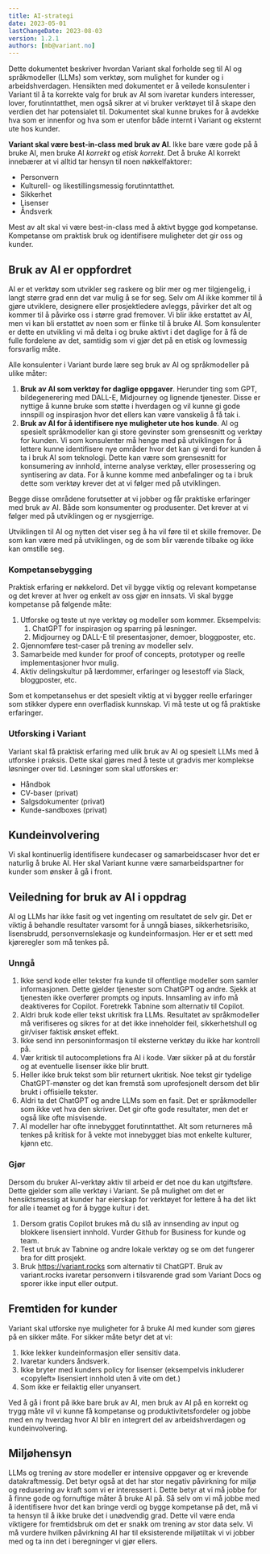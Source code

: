 ```yaml
---
title: AI-strategi
date: 2023-05-01
lastChangeDate: 2023-08-03
version: 1.2.1
authors: [mb@variant.no]
---
```


Dette dokumentet beskriver hvordan Variant skal forholde seg til AI og
språkmodeller (LLMs) som verktøy, som mulighet for kunder og i arbeidshverdagen.
Hensikten med dokumentet er å veilede konsulenter i Variant til å ta korrekte
valg for bruk av AI som ivaretar kunders interesser, lover, forutinntatthet, men
også sikrer at vi bruker verktøyet til å skape den verdien det har potensialet
til. Dokumentet skal kunne brukes for å avdekke hva som er innenfor og hva som
er utenfor både internt i Variant og eksternt ute hos kunder.

**Variant skal være best-in-class med bruk av AI**. Ikke bare være gode på å
bruke AI, men bruke AI _korrekt_ og _etisk korrekt_. Det å bruke AI korrekt
innebærer at vi alltid tar hensyn til noen nøkkelfaktorer:

- Personvern
- Kulturell- og likestillingsmessig forutinntatthet.
- Sikkerhet
- Lisenser
- Åndsverk

Mest av alt skal vi være best-in-class med å aktivt bygge god kompetanse.
Kompetanse om praktisk bruk og identifisere muligheter det gir oss og kunder.

## Bruk av AI er oppfordret

AI er et verktøy som utvikler seg raskere og blir mer og mer tilgjengelig, i
langt større grad enn det var mulig å se for seg. Selv om AI ikke kommer til å
gjøre utviklere, designere eller prosjektledere avleggs, påvirker det alt og
kommer til å påvirke oss i større grad fremover. Vi blir ikke erstattet av AI,
men vi kan bli erstattet av noen som er flinke til å bruke AI. Som konsulenter
er dette en utvikling vi må delta i og bruke aktivt i det daglige for å få de
fulle fordelene av det, samtidig som vi gjør det på en etisk og lovmessig
forsvarlig måte.

Alle konsulenter i Variant burde lære seg bruk av AI og språkmodeller på ulike
måter:

1. **Bruk av AI som verktøy for daglige oppgaver**. Herunder ting som GPT,
   bildegenerering med DALL-E, Midjourney og lignende tjenester. Disse er
   nyttige å kunne bruke som støtte i hverdagen og vil kunne gi gode innspill og
   inspirasjon hvor det ellers kan være vanskelig å få tak i.
2. **Bruk av AI for å identifisere nye muligheter ute hos kunde**. AI og
   spesielt språkmodeller kan gi store gevinster som grensesnitt og verktøy for
   kunden. Vi som konsulenter må henge med på utviklingen for å lettere kunne
   identifisere nye områder hvor det kan gi verdi for kunden å ta i bruk AI som
   teknologi. Dette kan være som grensesnitt for konsumering av innhold, interne
   analyse verktøy, eller prosessering og syntisering av data. For å kunne komme
   med anbefalinger og ta i bruk dette som verktøy krever det at vi følger med
   på utviklingen.

Begge disse områdene forutsetter at vi jobber og får praktiske erfaringer med
bruk av AI. Både som konsumenter og produsenter. Det krever at vi følger med på
utviklingen og er nysgjerrige.

Utviklingen til AI og nytten det viser seg å ha vil føre til et skille fremover.
De som kan være med på utviklingen, og de som blir værende tilbake og ikke kan
omstille seg.

### Kompetansebygging

Praktisk erfaring er nøkkelord. Det vil bygge viktig og relevant kompetanse og
det krever at hver og enkelt av oss gjør en innsats. Vi skal bygge kompetanse på
følgende måte:

1. Utforske og teste ut nye verktøy og modeller som kommer. Eksempelvis:
   1. ChatGPT for inspirasjon og sparring på løsninger.
   2. Midjourney og DALL-E til presentasjoner, demoer, bloggposter, etc.
2. Gjennomføre test-caser på trening av modeller selv.
3. Samarbeide med kunder for proof of concepts, prototyper og reelle
   implementasjoner hvor mulig.
4. Aktiv delingskultur på lærdommer, erfaringer og lesestoff via Slack,
   bloggposter, etc.

Som et kompetansehus er det spesielt viktig at vi bygger reelle erfaringer som
stikker dypere enn overfladisk kunnskap. Vi må teste ut og få praktiske
erfaringer.

### Utforsking i Variant

Variant skal få praktisk erfaring med ulik bruk av AI og spesielt LLMs med å
utforske i praksis. Dette skal gjøres med å teste ut gradvis mer komplekse
løsninger over tid. Løsninger som skal utforskes er:

- Håndbok
- CV-baser (privat)
- Salgsdokumenter (privat)
- Kunde-sandboxes (privat)

## Kundeinvolvering

Vi skal kontinuerlig identifisere kundecaser og samarbeidscaser hvor det er
naturlig å bruke AI. Her skal Variant kunne være samarbeidspartner for kunder
som ønsker å gå i front.

## Veiledning for bruk av AI i oppdrag

AI og LLMs har ikke fasit og vet ingenting om resultatet de selv gir. Det er
viktig å behandle resultater varsomt for å unngå biases, sikkerhetsrisiko,
lisensbrudd, personvernslekasje og kundeinformasjon. Her er et sett med
kjøreregler som må tenkes på.

### Unngå

1. Ikke send kode eller tekster fra kunde til offentlige modeller som samler
   informasjonen. Dette gjelder tjenester som ChatGPT og andre. Sjekk at
   tjenesten ikke overfører prompts og inputs. Innsamling av info må deaktiveres
   for Copilot. Foretrekk Tabnine som alternativ til Copilot.
2. Aldri bruk kode eller tekst ukritisk fra LLMs. Resultatet av språkmodeller må
   verifiseres og sikres for at det ikke inneholder feil, sikkerhetshull og
   gir/viser faktisk ønsket effekt.
3. Ikke send inn personinformasjon til eksterne verktøy du ikke har kontroll på.
4. Vær kritisk til autocompletions fra AI i kode. Vær sikker på at du forstår og
   at eventuelle lisenser ikke blir brutt.
5. Heller ikke bruk tekst som blir returnert ukritisk. Noe tekst gir tydelige
   ChatGPT-mønster og det kan fremstå som uprofesjonelt dersom det blir brukt i
   offisielle tekster.
6. Aldri ta det ChatGPT og andre LLMs som en fasit. Det er språkmodeller som
   ikke vet hva den skriver. Det gir ofte gode resultater, men det er også like
   ofte misvisende.
7. AI modeller har ofte innebygget forutinntatthet. Alt som returneres må tenkes
   på kritisk for å vekte mot innebygget bias mot enkelte kulturer, kjønn etc.

### Gjør

Dersom du bruker AI-verktøy aktiv til arbeid er det noe du kan utgiftsføre.
Dette gjelder som alle verktøy i Variant. Se på mulighet om det er
hensiktsmessig at kunder har eierskap for verktøyet for lettere å ha det likt
for alle i teamet og for å bygge kultur i det.

1. Dersom gratis Copilot brukes må du slå av innsending av input og blokkere
   lisensiert innhold. Vurder Github for Business for kunde og team.
2. Test ut bruk av Tabnine og andre lokale verktøy og se om det fungerer bra for
   ditt prosjekt.
3. Bruk https://variant.rocks som alternativ til ChatGPT. Bruk av variant.rocks
   ivaretar personvern i tilsvarende grad som Variant Docs og sporer ikke input
   eller output.

## Fremtiden for kunder

Variant skal utforske nye muligheter for å bruke AI med kunder som gjøres på en
sikker måte. For sikker måte betyr det at vi:

1. Ikke lekker kundeinformasjon eller sensitiv data.
2. Ivaretar kunders åndsverk.
3. Ikke bryter med kunders policy for lisenser (eksempelvis inkluderer
   «copyleft» lisensiert innhold uten å vite om det.)
4. Som ikke er feilaktig eller unyansert.

Ved å gå i front på ikke bare bruk av AI, men bruk av AI på en korrekt og trygg
måte vil vi kunne få kompetanse og produktivitetsfordeler og jobbe med en ny
hverdag hvor AI blir en integrert del av arbeidshverdagen og kundeinvolvering.

## Miljøhensyn

LLMs og trening av store modeller er intensive oppgaver og er krevende
datakraftmessig. Det betyr også at det har stor negativ påvirkning for miljø og
redusering av kraft som vi er interessert i. Dette betyr at vi må jobbe for å
finne gode og fornuftige måter å bruke AI på. Så selv om vi må jobbe med å
identifisere hvor det kan bringe verdi og bygge kompetanse på det, må vi ta
hensyn til å ikke bruke det i unødvendig grad. Dette vil være enda viktigere for
fremtidsbruk om det er snakk om trening av stor data selv. Vi må vurdere hvilken
påvirkning AI har til eksisterende miljøtiltak vi vi jobber med og ta inn det i
beregninger vi gjør ellers.
